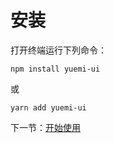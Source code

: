 # 安装

打开终端运行下列命令：

```
npm install yuemi-ui
```

或

```
yarn add yuemi-ui
```

下一节：[开始使用](#/doc/get-started)
